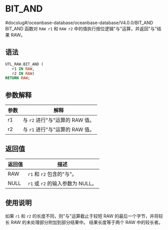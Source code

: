 BIT_AND 
============================
#docslug#/oceanbase-database/oceanbase-database/V4.0.0/BIT_AND
BIT_AND 函数对 `RAW r1` 和 `RAW r2` 中的值执行按位逻辑"与"运算，并返回"与"结果 RAW。

语法 
-----------

```sql
UTL_RAW.BIT_AND (
   r1 IN RAW,
   r2 IN RAW) 
RETURN RAW;
```



参数解释 
-------------



| **参数** |         **解释**         |
|--------|------------------------|
| r1     | 与 `r2` 进行"与"运算的 RAW 值。 |
| r2     | 与 `r1` 进行"与"运算的 RAW 值。 |



返回值 
------------



| **返回值** |          **描述**          |
|---------|--------------------------|
| RAW     | `r1` 和 `r2` 包含的"与"。      |
| NULL    | `r1` 或 `r2` 的输入参数为 NULL。 |



使用说明 
-------------

如果 `r1` 和 `r2` 的长度不同，则"与"运算截止于较短 RAW 的最后一个字节，并将较长 RAW 的未处理部分附加到部分结果中。 结果长度等于两个 RAW 中的较长者。
